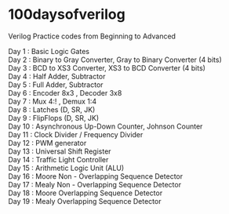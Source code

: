 # 100daysofverilog
Verilog Practice codes from Beginning to Advanced 

Day 1 : Basic Logic Gates  
Day 2 : Binary to Gray Converter, Gray to Binary Converter (4 bits)  
Day 3 : BCD to XS3 Converter, XS3 to BCD Converter (4 bits)  
Day 4 : Half Adder, Subtractor  
Day 5 : Full Adder, Subtractor  
Day 6 : Encoder 8x3 , Decoder 3x8  
Day 7 : Mux 4:! , Demux 1:4   
Day 8 : Latches (D, SR, JK)  
Day 9 : FlipFlops (D, SR, JK)  
Day 10 : Asynchronous Up-Down Counter, Johnson Counter  
Day 11 : Clock Divider / Frequency Divider  
Day 12 : PWM generator  
Day 13 : Universal Shift Register  
Day 14 : Traffic Light Controller  
Day 15 : Arithmetic Logic Unit (ALU)  
Day 16 : Moore Non - Overlapping Sequence Detector  
Day 17 : Mealy Non - Overlapping Sequence Detector  
Day 18 : Moore Overlapping Sequence Detector  
Day 19 : Mealy Overlapping Sequence Detector  
